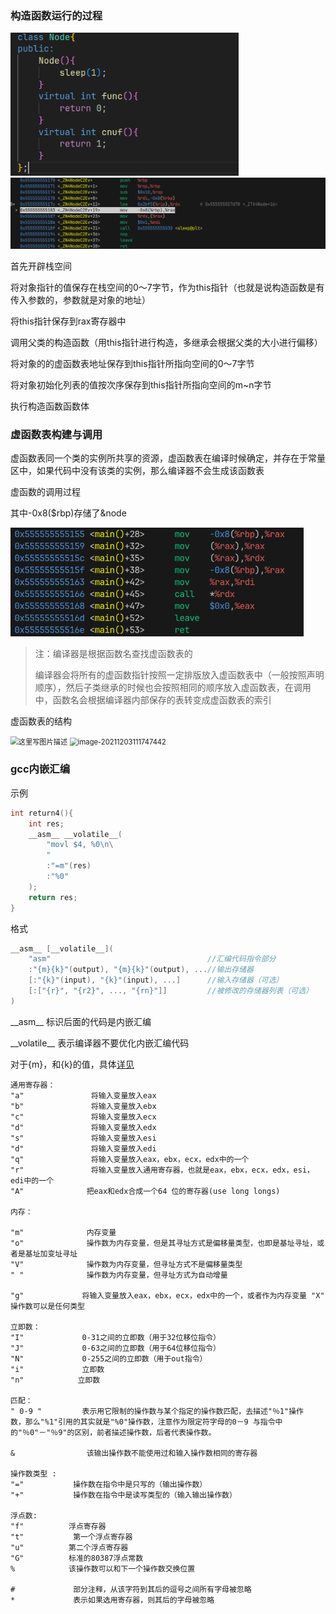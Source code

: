### 构造函数运行的过程

<img src="../../imgs/image-20230820214822793.png" alt="image-20230820214822793" style="zoom:80%;" />

<img src="../../imgs/image-20230820214640440.png" alt="image-20230820214640440" style="zoom:80%;" />

首先开辟栈空间

将对象指针的值保存在栈空间的0～7字节，作为this指针（也就是说构造函数是有传入参数的，参数就是对象的地址）

将this指针保存到rax寄存器中

调用父类的构造函数（用this指针进行构造，多继承会根据父类的大小进行偏移）

将对象的的虚函数表地址保存到this指针所指向空间的0～7字节

将对象初始化列表的值按次序保存到this指针所指向空间的m~n字节

执行构造函数函数体

### 虚函数表构建与调用

虚函数表同一个类的实例所共享的资源，虚函数表在编译时候确定，并存在于常量区中，如果代码中没有该类的实例，那么编译器不会生成该函数表

虚函数的调用过程

其中-0x8($rbp)存储了&node

<img src="../../imgs/image-20230820220120063.png" alt="image-20230820220120063" style="zoom:80%;" />

> 注：编译器是根据函数名查找虚函数表的
>
> 编译器会将所有的虚函数指针按照一定排版放入虚函数表中（一般按照声明顺序），然后子类继承的时候也会按照相同的顺序放入虚函数表，在调用中，函数名会根据编译器内部保存的表转变成虚函数表的索引

虚函数表的结构

<img src="https://img-blog.csdn.net/20160528104806455" alt="这里写图片描述" style="zoom:80%;" />

<img src="https://img-blog.csdnimg.cn/img_convert/a13123af4c1a645bdd8288dbc44c6cd1.png" alt="image-20211203111747442" style="zoom:80%;" />

### gcc内嵌汇编

示例

```cpp
int return4(){
    int res;
    __asm__ __volatile__(
        "movl $4, %0\n\
        "
        :"=m"(res)
        :"%0"
    );
    return res;
}
```

格式

```cpp
__asm__ [__volatile__](
    "asm"									//汇编代码指令部分
    :"{m}{k}"(output), "{m}{k}"(output), ...//输出存储器
    [:"{k}"(input), "{k}"(input), ...]		//输入存储器（可选）
    [:["{r}", "{r2}", ..., "{rn}"]]			//被修改的存储器列表（可选）
)
```

\_\_asm\_\_ 标识后面的代码是内嵌汇编

\_\_volatile\_\_ 表示编译器不要优化内嵌汇编代码

对于{m}，和{k}的值，具体[详见](https://zhuanlan.zhihu.com/p/578286784)

```text
通用寄存器：
"a"               将输入变量放入eax
"b"               将输入变量放入ebx
"c"               将输入变量放入ecx
"d"               将输入变量放入edx
"s"               将输入变量放入esi
"d"               将输入变量放入edi
"q"               将输入变量放入eax，ebx，ecx，edx中的一个
"r"               将输入变量放入通用寄存器，也就是eax，ebx，ecx，edx，esi，edi中的一个
"A"              把eax和edx合成一个64 位的寄存器(use long longs)

内存：

"m"              内存变量
"o"              操作数为内存变量，但是其寻址方式是偏移量类型，也即是基址寻址，或者是基址加变址寻址
"V"              操作数为内存变量，但寻址方式不是偏移量类型
" "              操作数为内存变量，但寻址方式为自动增量

"g"             将输入变量放入eax，ebx，ecx，edx中的一个，或者作为内存变量 "X"            操作数可以是任何类型

立即数：
"I"             0-31之间的立即数（用于32位移位指令）
"J"             0-63之间的立即数（用于64位移位指令）
"N"             0-255之间的立即数（用于out指令）
"i"             立即数 
"n"            立即数

匹配：
" 0-9 "         表示用它限制的操作数与某个指定的操作数匹配，去描述"％1"操作
数，那么"%1"引用的其实就是"%0"操作数，注意作为限定符字母的0－9 与指令中
的"％0"－"％9"的区别，前者描述操作数，后者代表操作数。

&                该输出操作数不能使用过和输入操作数相同的寄存器

操作数类型 :      
"="           操作数在指令中是只写的（输出操作数） 
"+"           操作数在指令中是读写类型的（输入输出操作数）

浮点数:
"f"          浮点寄存器
"t"           第一个浮点寄存器
"u"          第二个浮点寄存器
"G"          标准的80387浮点常数
%            该操作数可以和下一个操作数交换位置
                                    
#             部分注释，从该字符到其后的逗号之间所有字母被忽略
*             表示如果选用寄存器，则其后的字母被忽略
```
